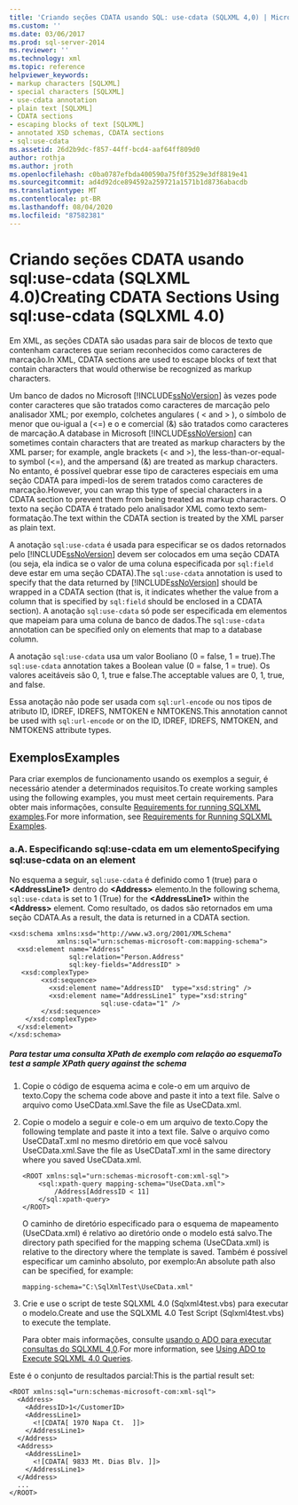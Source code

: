 ```yaml
---
title: 'Criando seções CDATA usando SQL: use-cdata (SQLXML 4,0) | Microsoft Docs'
ms.custom: ''
ms.date: 03/06/2017
ms.prod: sql-server-2014
ms.reviewer: ''
ms.technology: xml
ms.topic: reference
helpviewer_keywords:
- markup characters [SQLXML]
- special characters [SQLXML]
- use-cdata annotation
- plain text [SQLXML]
- CDATA sections
- escaping blocks of text [SQLXML]
- annotated XSD schemas, CDATA sections
- sql:use-cdata
ms.assetid: 26d2b9dc-f857-44ff-bcd4-aaf64ff809d0
author: rothja
ms.author: jroth
ms.openlocfilehash: c0ba0787efbda400590a75f0f3529e3df8819e41
ms.sourcegitcommit: ad4d92dce894592a259721a1571b1d8736abacdb
ms.translationtype: MT
ms.contentlocale: pt-BR
ms.lasthandoff: 08/04/2020
ms.locfileid: "87582381"
---
```

# <a name="creating-cdata-sections-using-sqluse-cdata-sqlxml-40"></a><span data-ttu-id="e7dc5-102">Criando seções CDATA usando sql:use-cdata (SQLXML 4.0)</span><span class="sxs-lookup"><span data-stu-id="e7dc5-102">Creating CDATA Sections Using sql:use-cdata (SQLXML 4.0)</span></span>
  <span data-ttu-id="e7dc5-103">Em XML, as seções CDATA são usadas para sair de blocos de texto que contenham caracteres que seriam reconhecidos como caracteres de marcação.</span><span class="sxs-lookup"><span data-stu-id="e7dc5-103">In XML, CDATA sections are used to escape blocks of text that contain characters that would otherwise be recognized as markup characters.</span></span>  
  
 <span data-ttu-id="e7dc5-104">Um banco de dados no Microsoft [!INCLUDE[ssNoVersion](../../includes/ssnoversion-md.md)] às vezes pode conter caracteres que são tratados como caracteres de marcação pelo analisador XML; por exemplo, colchetes angulares ( \< and > ), o símbolo de menor que ou-igual a (<=) e o e comercial (&) são tratados como caracteres de marcação.</span><span class="sxs-lookup"><span data-stu-id="e7dc5-104">A database in Microsoft [!INCLUDE[ssNoVersion](../../includes/ssnoversion-md.md)] can sometimes contain characters that are treated as markup characters by the XML parser; for example, angle brackets (\< and >), the less-than-or-equal-to symbol (<=), and the ampersand (&) are treated as markup characters.</span></span> <span data-ttu-id="e7dc5-105">No entanto, é possível quebrar esse tipo de caracteres especiais em uma seção CDATA para impedi-los de serem tratados como caracteres de marcação.</span><span class="sxs-lookup"><span data-stu-id="e7dc5-105">However, you can wrap this type of special characters in a CDATA section to prevent them from being treated as markup characters.</span></span> <span data-ttu-id="e7dc5-106">O texto na seção CDATA é tratado pelo analisador XML como texto sem-formatação.</span><span class="sxs-lookup"><span data-stu-id="e7dc5-106">The text within the CDATA section is treated by the XML parser as plain text.</span></span>  
  
 <span data-ttu-id="e7dc5-107">A anotação `sql:use-cdata` é usada para especificar se os dados retornados pelo [!INCLUDE[ssNoVersion](../../includes/ssnoversion-md.md)] devem ser colocados em uma seção CDATA (ou seja, ela indica se o valor de uma coluna especificada por `sql:field` deve estar em uma seção CDATA).</span><span class="sxs-lookup"><span data-stu-id="e7dc5-107">The `sql:use-cdata` annotation is used to specify that the data returned by [!INCLUDE[ssNoVersion](../../includes/ssnoversion-md.md)] should be wrapped in a CDATA section (that is, it indicates whether the value from a column that is specified by `sql:field` should be enclosed in a CDATA section).</span></span> <span data-ttu-id="e7dc5-108">A anotação `sql:use-cdata` só pode ser especificada em elementos que mapeiam para uma coluna de banco de dados.</span><span class="sxs-lookup"><span data-stu-id="e7dc5-108">The `sql:use-cdata` annotation can be specified only on elements that map to a database column.</span></span>  
  
 <span data-ttu-id="e7dc5-109">A anotação `sql:use-cdata` usa um valor Booliano (0 = false, 1 = true).</span><span class="sxs-lookup"><span data-stu-id="e7dc5-109">The `sql:use-cdata` annotation takes a Boolean value (0 = false, 1 = true).</span></span> <span data-ttu-id="e7dc5-110">Os valores aceitáveis são 0, 1, true e false.</span><span class="sxs-lookup"><span data-stu-id="e7dc5-110">The acceptable values are 0, 1, true, and false.</span></span>  
  
 <span data-ttu-id="e7dc5-111">Essa anotação não pode ser usada com `sql:url-encode` ou nos tipos de atributo ID, IDREF, IDREFS, NMTOKEN e NMTOKENS.</span><span class="sxs-lookup"><span data-stu-id="e7dc5-111">This annotation cannot be used with `sql:url-encode` or on the ID, IDREF, IDREFS, NMTOKEN, and NMTOKENS attribute types.</span></span>  
  
## <a name="examples"></a><span data-ttu-id="e7dc5-112">Exemplos</span><span class="sxs-lookup"><span data-stu-id="e7dc5-112">Examples</span></span>  
 <span data-ttu-id="e7dc5-113">Para criar exemplos de funcionamento usando os exemplos a seguir, é necessário atender a determinados requisitos.</span><span class="sxs-lookup"><span data-stu-id="e7dc5-113">To create working samples using the following examples, you must meet certain requirements.</span></span> <span data-ttu-id="e7dc5-114">Para obter mais informações, consulte [Requirements for running SQLXML examples](../sqlxml/requirements-for-running-sqlxml-examples.md).</span><span class="sxs-lookup"><span data-stu-id="e7dc5-114">For more information, see [Requirements for Running SQLXML Examples](../sqlxml/requirements-for-running-sqlxml-examples.md).</span></span>  
  
### <a name="a-specifying-sqluse-cdata-on-an-element"></a><span data-ttu-id="e7dc5-115">a.</span><span class="sxs-lookup"><span data-stu-id="e7dc5-115">A.</span></span> <span data-ttu-id="e7dc5-116">Especificando sql:use-cdata em um elemento</span><span class="sxs-lookup"><span data-stu-id="e7dc5-116">Specifying sql:use-cdata on an element</span></span>  
 <span data-ttu-id="e7dc5-117">No esquema a seguir, `sql:use-cdata` é definido como 1 (true) para o **\<AddressLine1>** dentro do **\<Address>** elemento.</span><span class="sxs-lookup"><span data-stu-id="e7dc5-117">In the following schema, `sql:use-cdata` is set to 1 (True) for the **\<AddressLine1>** within the **\<Address>** element.</span></span> <span data-ttu-id="e7dc5-118">Como resultado, os dados são retornados em uma seção CDATA.</span><span class="sxs-lookup"><span data-stu-id="e7dc5-118">As a result, the data is returned in a CDATA section.</span></span>  
  
```  
<xsd:schema xmlns:xsd="http://www.w3.org/2001/XMLSchema"  
            xmlns:sql="urn:schemas-microsoft-com:mapping-schema">  
  <xsd:element name="Address"   
               sql:relation="Person.Address"   
               sql:key-fields="AddressID" >  
   <xsd:complexType>  
        <xsd:sequence>  
          <xsd:element name="AddressID"  type="xsd:string" />  
          <xsd:element name="AddressLine1" type="xsd:string"   
                       sql:use-cdata="1" />  
        </xsd:sequence>  
    </xsd:complexType>  
  </xsd:element>  
</xsd:schema>  
```  
  
##### <a name="to-test-a-sample-xpath-query-against-the-schema"></a><span data-ttu-id="e7dc5-119">Para testar uma consulta XPath de exemplo com relação ao esquema</span><span class="sxs-lookup"><span data-stu-id="e7dc5-119">To test a sample XPath query against the schema</span></span>  
  
1.  <span data-ttu-id="e7dc5-120">Copie o código de esquema acima e cole-o em um arquivo de texto.</span><span class="sxs-lookup"><span data-stu-id="e7dc5-120">Copy the schema code above and paste it into a text file.</span></span> <span data-ttu-id="e7dc5-121">Salve o arquivo como UseCData.xml.</span><span class="sxs-lookup"><span data-stu-id="e7dc5-121">Save the file as UseCData.xml.</span></span>  
  
2.  <span data-ttu-id="e7dc5-122">Copie o modelo a seguir e cole-o em um arquivo de texto.</span><span class="sxs-lookup"><span data-stu-id="e7dc5-122">Copy the following template and paste it into a text file.</span></span> <span data-ttu-id="e7dc5-123">Salve o arquivo como UseCDataT.xml no mesmo diretório em que você salvou UseCData.xml.</span><span class="sxs-lookup"><span data-stu-id="e7dc5-123">Save the file as UseCDataT.xml in the same directory where you saved UseCData.xml.</span></span>  
  
    ```  
    <ROOT xmlns:sql="urn:schemas-microsoft-com:xml-sql">  
        <sql:xpath-query mapping-schema="UseCData.xml">  
            /Address[AddressID < 11]  
        </sql:xpath-query>  
    </ROOT>  
    ```  
  
     <span data-ttu-id="e7dc5-124">O caminho de diretório especificado para o esquema de mapeamento (UseCData.xml) é relativo ao diretório onde o modelo está salvo.</span><span class="sxs-lookup"><span data-stu-id="e7dc5-124">The directory path specified for the mapping schema (UseCData.xml) is relative to the directory where the template is saved.</span></span> <span data-ttu-id="e7dc5-125">Também é possível especificar um caminho absoluto, por exemplo:</span><span class="sxs-lookup"><span data-stu-id="e7dc5-125">An absolute path also can be specified, for example:</span></span>  
  
    ```  
    mapping-schema="C:\SqlXmlTest\UseCData.xml"  
    ```  
  
3.  <span data-ttu-id="e7dc5-126">Crie e use o script de teste SQLXML 4.0 (Sqlxml4test.vbs) para executar o modelo.</span><span class="sxs-lookup"><span data-stu-id="e7dc5-126">Create and use the SQLXML 4.0 Test Script (Sqlxml4test.vbs) to execute the template.</span></span>  
  
     <span data-ttu-id="e7dc5-127">Para obter mais informações, consulte [usando o ADO para executar consultas do SQLXML 4,0](../sqlxml/using-ado-to-execute-sqlxml-4-0-queries.md).</span><span class="sxs-lookup"><span data-stu-id="e7dc5-127">For more information, see [Using ADO to Execute SQLXML 4.0 Queries](../sqlxml/using-ado-to-execute-sqlxml-4-0-queries.md).</span></span>  
  
 <span data-ttu-id="e7dc5-128">Este é o conjunto de resultados parcial:</span><span class="sxs-lookup"><span data-stu-id="e7dc5-128">This is the partial result set:</span></span>  
  
```  
<ROOT xmlns:sql="urn:schemas-microsoft-com:xml-sql">   
  <Address>   
    <AddressID>1</CustomerID>   
    <AddressLine1>   
      <![CDATA[ 1970 Napa Ct.  ]]>   
    </AddressLine1>   
  </Address>  
  <Address>  
    <AddressLine1>   
      <![CDATA[ 9833 Mt. Dias Blv. ]]>   
    </AddressLine1>   
  </Address>  
  ...  
</ROOT>  
```  
  
  
